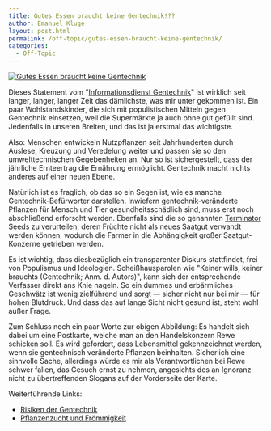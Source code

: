 ```yaml
---
title: Gutes Essen braucht keine Gentechnik!??
author: Emanuel Kluge
layout: post.html
permalink: /off-topic/gutes-essen-braucht-keine-gentechnik/
categories:
  - Off-Topic
---
```


<a href="/wp-content/uploads/2009/06/gutes-essen-braucht-keine-gentechnik.jpg" rel="lightbox">
  <noscript data-src="/wp-content/uploads/2009/06/gutes-essen-braucht-keine-gentechnik-162x210.jpg" data-alt="Gutes Essen braucht keine Gentechnik">
<img src="/wp-content/uploads/2009/06/gutes-essen-braucht-keine-gentechnik-162x210.jpg" alt="Gutes Essen braucht keine Gentechnik">
</noscript>
</a>

Dieses Statement vom "[Informationsdienst Gentechnik][gentechnik]" ist wirklich seit langer, langer, langer Zeit das dämlichste, was mir unter gekommen ist. Ein paar Wohlstandskinder, die sich mit populistischen Mitteln gegen Gentechnik einsetzen, weil die Supermärkte ja auch ohne gut gefüllt sind. Jedenfalls in unseren Breiten, und das ist ja erstmal das wichtigste.

Also: Menschen entwickeln Nutzpflanzen seit Jahrhunderten durch Auslese, Kreuzung und Veredelung weiter und passen sie so den umwelttechnischen Gegebenheiten an. Nur so ist sichergestellt, dass der jährliche Ernteertrag die Ernährung ermöglicht. Gentechnik macht nichts anderes auf einer neuen Ebene.

Natürlich ist es fraglich, ob das so ein Segen ist, wie es manche Gentechnik-Befürworter darstellen. Inwiefern gentechnik-veränderte Pflanzen für Mensch und Tier gesundheitsschädlich sind, muss erst noch abschließend erforscht werden. Ebenfalls sind die so genannten [Terminator Seeds][wikipedia] zu verurteilen, deren Früchte nicht als neues Saatgut verwandt werden können, wodurch die Farmer in die Abhängigkeit großer Saatgut-Konzerne getrieben werden.

Es ist wichtig, dass diesbezüglich ein transparenter Diskurs stattfindet, frei von Populismus und Ideologien. Scheißhausparolen wie "Keiner wills, keiner brauchts (Gentechnik; Anm. d. Autors)", kann sich der entsprechende Verfasser direkt ans Knie nageln. So ein dummes und erbärmliches Geschwätz ist wenig zielführend und sorgt &mdash; sicher nicht nur bei mir &mdash; für hohen Blutdruck. Und dass das auf lange Sicht nicht gesund ist, steht wohl außer Frage.

Zum Schluss noch ein paar Worte zur obigen Abbildung: Es handelt sich dabei um eine Postkarte, welche man an den Handelskonzern Rewe schicken soll. Es wird gefordert, dass Lebensmittel gekennzeichnet werden, wenn sie gentechnisch veränderte Pflanzen beinhalten. Sicherlich eine sinnvolle Sache, allerdings würde es mir als Verantwortlichen bei Rewe schwer fallen, das Gesuch ernst zu nehmen, angesichts des an Ignoranz nicht zu übertreffenden Slogans auf der Vorderseite der Karte.

Weiterführende Links:

 * [Risiken der Gentechnik][argumente]
 * [Pflanzenzucht und Frömmigkeit][maxeiner_miersch]

[wikipedia]: http://en.wikipedia.org/wiki/Terminator_seeds
[gentechnik]: http://www.keine-gentechnik.de/
[argumente]: http://www.keine-gentechnik.de/argumente/risiken-der-gentechnik.html
[maxeiner_miersch]: http://www.welt.de/print-welt/article200343/Pflanzenzucht-und-Froemmigkeit.html
